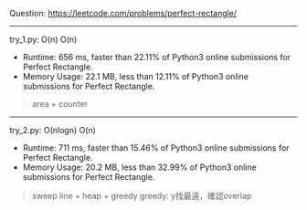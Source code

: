 Question: https://leetcode.com/problems/perfect-rectangle/

---

try_1.py: O(n) O(n)

* Runtime: 656 ms, faster than 22.11% of Python3 online submissions for Perfect Rectangle.
* Memory Usage: 22.1 MB, less than 12.11% of Python3 online submissions for Perfect Rectangle.

> area + counter

---

try_2.py: O(nlogn) O(n)

* Runtime: 711 ms, faster than 15.46% of Python3 online submissions for Perfect Rectangle.
* Memory Usage: 20.2 MB, less than 32.99% of Python3 online submissions for Perfect Rectangle.

> sweep line + heap + greedy
> greedy: y找最遠，確認overlap
